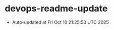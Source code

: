 # devops-readme-update
<!--START_SECTION:activity-->
- Auto-updated at Fri Oct 10 21:25:50 UTC 2025
<!--END_SECTION:activity-->
